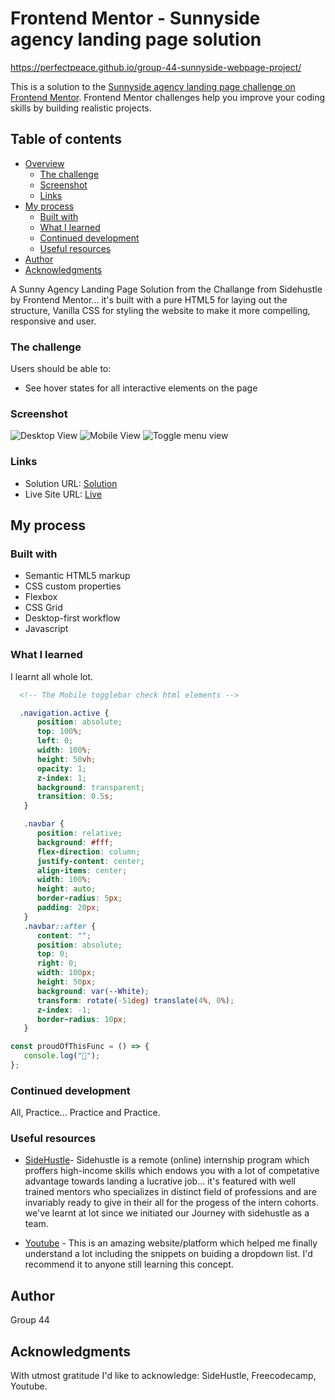 # Frontend Mentor - Sunnyside agency landing page solution
https://perfectpeace.github.io/group-44-sunnyside-webpage-project/

This is a solution to the [Sunnyside agency landing page challenge on Frontend Mentor](https://www.frontendmentor.io/challenges/sunnyside-agency-landing-page-7yVs3B6ef). Frontend Mentor challenges help you improve your coding skills by building realistic projects.

## Table of contents

- [Overview](#overview)
  - [The challenge](#the-challenge)
  - [Screenshot](#screenshot)
  - [Links](#links)
- [My process](#my-process)
  - [Built with](#built-with)
  - [What I learned](#what-i-learned)
  - [Continued development](#continued-development)
  - [Useful resources](#useful-resources)
- [Author](#author)
- [Acknowledgments](#acknowledgments)

A Sunny Agency Landing Page Solution from the Challange from Sidehustle by Frontend Mentor... it's built with a pure HTML5 for laying out the structure, Vanilla CSS for styling the website to make it more compelling, responsive and user.

### The challenge

Users should be able to:

-  See hover states for all interactive elements on the page

### Screenshot

![Desktop View](./images/sunnysiddesktop-screenshot.png)
![Mobile View](./images/sunnysidmobile-screenshot.png) 
![Toggle menu view](./images/sunnytogglemenu-screenshoot.png)

### Links

-  Solution URL: [Solution](https://your-solution-url.com)
-  Live Site URL: [Live](https://perfectpeace.github.io/group-44-sunnyside-webpage-project/)

## My process

### Built with

-  Semantic HTML5 markup
-  CSS custom properties
-  Flexbox
-  CSS Grid
-  Desktop-first workflow
-  Javascript

### What I learned

I learnt all whole lot.

```html
  <!-- The Mobile togglebar check html elements -->
```

```css
  .navigation.active {
      position: absolute;
      top: 100%;
      left: 0;
      width: 100%;
      height: 50vh;
      opacity: 1;
      z-index: 1;
      background: transparent;
      transition: 0.5s;
   }

   .navbar {
      position: relative;
      background: #fff;
      flex-direction: column;
      justify-content: center;
      align-items: center;
      width: 100%;
      height: auto;
      border-radius: 5px;
      padding: 20px;
   }
   .navbar::after {
      content: "";
      position: absolute;
      top: 0;
      right: 0;
      width: 100px;
      height: 50px;
      background: var(--White);
      transform: rotate(-51deg) translate(4%, 0%);
      z-index: -1;
      border-radius: 10px;
   }
```

```js
const proudOfThisFunc = () => {
   console.log("🎉");
};
```

### Continued development

All, Practice... Practice and Practice.

### Useful resources

-  [SideHustle](https://sidehustle.ng/)- Sidehustle is a remote (online) internship program which proffers high-income skills which endows you with a lot of competative advantage towards landing a lucrative job... it's featured with well trained mentors who specializes in distinct field of professions and are invariably ready to give in their all for the progess of the intern cohorts. we've learnt at lot since we initiated our Journey with sidehustle as a team. 

-  [Youtube](https://www.youtube.com) - This is an amazing website/platform which helped me finally understand a lot including the snippets on buiding a dropdown list. I'd recommend it to anyone still learning this concept.

## Author 

Group 44

## Acknowledgments

With utmost gratitude I'd like to acknowledge:
SideHustle,
Freecodecamp,
Youtube.
